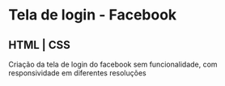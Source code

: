 
<h1>Tela de login - Facebook</h1>
<h2>HTML | CSS</h2>
<p>Criação da tela de login do facebook sem funcionalidade, com responsividade em diferentes resoluções</p>
